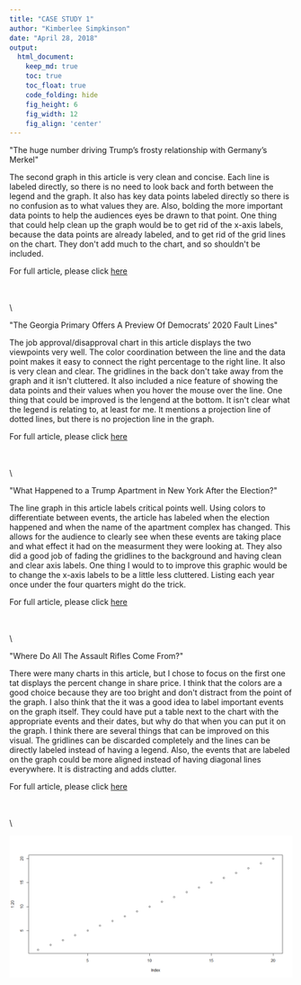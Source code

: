 ```yaml
---
title: "CASE STUDY 1"
author: "Kimberlee Simpkinson"
date: "April 28, 2018"
output:
  html_document:  
    keep_md: true
    toc: true
    toc_float: true
    code_folding: hide
    fig_height: 6
    fig_width: 12
    fig_align: 'center'
---
```







"The huge number driving Trump’s frosty relationship with Germany’s Merkel"

  The second graph in this article is very clean and concise. Each line is labeled directly, so there is no need to look back and forth between the legend and the graph. It also has key data points labeled directly so there is no confusion as to what values they are. Also, bolding the more important data points to help the audiences eyes be drawn to that point. One thing that could help clean up the graph would be to get rid of the x-axis labels, because the data points are already labeled, and to get rid of the grid lines on the chart. They don't add much to the chart, and so shouldn't be included.

For full article, please click [here](https://www.washingtonpost.com/news/wonk/wp/2018/04/27/the-huge-number-driving-trumps-frosty-relationship-with-germanys-merkel/?utm_term=.d9def16f7426)

\
\
\

"The Georgia Primary Offers A Preview Of Democrats’ 2020 Fault Lines"

  The job approval/disapproval chart in this article displays the two viewpoints very well. The color coordination between the line and the data point makes it easy to connect the right percentage to the right line. It also is very clean and clear. The gridlines in the back don't take away from the graph and it isn't cluttered. It also included a nice feature of showing the data points and their values when you hover the mouse over the line. One thing that could be improved is the lengend at the bottom. It isn't clear what the legend is relating to, at least for me. It mentions a projection line of dotted lines, but there is no projection line in the graph.

For full article, please click [here](https://fivethirtyeight.com/features/the-georgia-primary-offers-a-preview-of-democrats-2020-fault-lines/)

\
\
\

"What Happened to a Trump Apartment in New York After the Election?"

  The line graph in this article labels critical points well. Using colors to differentiate between events, the article has labeled when the election happened and when the name of the apartment complex has changed. This allows for the audience to clearly see when these events are taking place and what effect it had on the measurment they were looking at. They also did a good job of fading the gridlines to the background and having clean and clear axis labels. One thing I would to to improve this graphic would be to change the x-axis labels to be a little less cluttered. Listing each year once under the four quarters might do the trick.

For full article, please click [here](https://priceonomics.com/what-happened-to-a-trump-apartment-in-new-york/)

\
\
\

"Where Do All The Assault Rifles Come From?"

There were many charts in this article, but I chose to focus on the first one tat displays the percent change in share price. I think that the colors are a good choice because they are too bright and don't distract from the point of the graph. I also think that the it was a good idea to label important events on the graph itself. They could have put a table next to the chart with the appropriate events and their dates, but why do that when you can put it on the graph. I think there are several things that can be improved on this visual. The gridlines can be discarded completely and the lines can be directly labeled instead of having a legend. Also, the events that are labeled on the graph could be more aligned instead of having diagonal lines everywhere. It is distracting and adds clutter.

For full article, please click [here](https://priceonomics.com/where-do-all-the-assault-rifles-come-from/)

\
\
\

![](CASE_STUDY_ONE_files/figure-html/unnamed-chunk-2-1.png)<!-- -->












